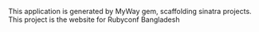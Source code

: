 This application is generated by MyWay gem, scaffolding sinatra projects. This project is the website for
Rubyconf Bangladesh